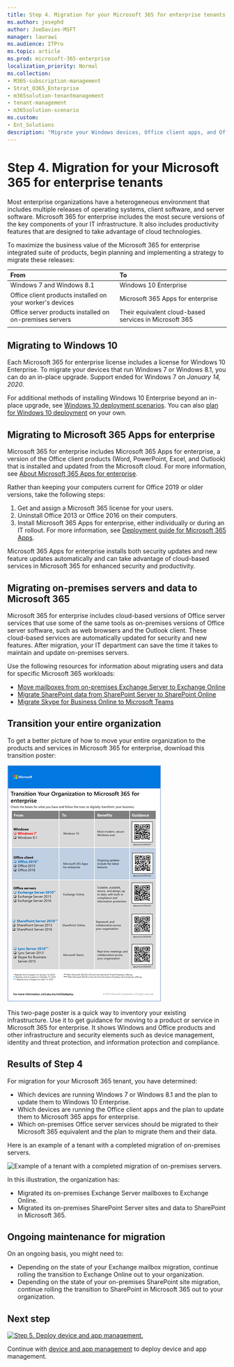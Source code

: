 ```yaml
---
title: Step 4. Migration for your Microsoft 365 for enterprise tenants
ms.author: josephd
author: JoeDavies-MSFT
manager: laurawi
ms.audience: ITPro
ms.topic: article
ms.prod: microsoft-365-enterprise
localization_priority: Normal
ms.collection: 
- M365-subscription-management
- Strat_O365_Enterprise
- m365solution-tenantmanagement
- tenant-management
- m365solution-scenario
ms.custom:
- Ent_Solutions
description: "Migrate your Windows devices, Office client apps, and Office servers for your Microsoft 365 tenants."
---
```


# Step 4. Migration for your Microsoft 365 for enterprise tenants

Most enterprise organizations have a heterogeneous environment that includes multiple releases of operating systems, client software, and server software. Microsoft 365 for enterprise includes the most secure versions of the key components of your IT infrastructure. It also includes productivity features that are designed to take advantage of cloud technologies.

To maximize the business value of the Microsoft 365 for enterprise integrated suite of products, begin planning and implementing a strategy to migrate these releases:

| From | To |
|:-------|:-----|
| Windows 7 and Windows 8.1 | Windows 10 Enterprise |
| Office client products installed on your worker's devices | Microsoft 365 Apps for enterprise |
| Office server products installed on on-premises servers | Their equivalent cloud-based services in Microsoft 365 |
|  |  |

## Migrating to Windows 10

Each Microsoft 365 for enterprise license includes a license for Windows 10 Enterprise. To migrate your devices that run Windows 7 or Windows 8.1, you can do an in-place upgrade. Support ended for Windows 7 on *January 14, 2020*. 

For additional methods of installing Windows 10 Enterprise beyond an in-place upgrade, see [Windows 10 deployment scenarios](/windows/deployment/windows-10-deployment-scenarios). You can also [plan for Windows 10 deployment](/windows/deployment/planning/) on your own.

## Migrating to Microsoft 365 Apps for enterprise

Microsoft 365 for enterprise includes Microsoft 365 Apps for enterprise, a version of the Office client products (Word, PowerPoint, Excel, and Outlook) that is installed and updated from the Microsoft cloud. For more information, see [About Microsoft 365 Apps for enterprise](/deployoffice/about-microsoft-365-apps).

Rather than keeping your computers current for Office 2019 or older versions, take the following steps:

1. Get and assign a Microsoft 365 license for your users.
2. Uninstall Office 2013 or Office 2016 on their computers.
3. Install Microsoft 365 Apps for enterprise, either individually or during an IT rollout. For more information, see [Deployment guide for Microsoft 365 Apps](/deployoffice/deployment-guide-microsoft-365-apps).

Microsoft 365 Apps for enterprise installs both security updates and new feature updates automatically and can take advantage of cloud-based services in Microsoft 365 for enhanced security and productivity.

## Migrating on-premises servers and data to Microsoft 365

Microsoft 365 for enterprise includes cloud-based versions of Office server services that use some of the same tools as on-premises versions of Office server software, such as web browsers and the Outlook client. These cloud-based services are automatically updated for security and new features. After migration, your IT department can save the time it takes to maintain and update on-premises servers.

Use the following resources for information about migrating users and data for specific Microsoft 365 workloads:

- [Move mailboxes from on-premises Exchange Server to Exchange Online](/exchange/hybrid-deployment/move-mailboxes)
- [Migrate SharePoint data from SharePoint Server to SharePoint Online](/sharepointmigration/migrate-to-sharepoint-online)
- [Migrate Skype for Business Online to Microsoft Teams](/microsoftteams/migration-interop-guidance-for-teams-with-skype)

## Transition your entire organization

To get a better picture of how to move your entire organization to the products and services in Microsoft 365 for enterprise, download this transition poster:

[![Image showing the Transition to Microsoft 365 poster.](../media/microsoft-365-overview/transition-org-to-m365.png)](https://download.microsoft.com/download/2/c/7/2c7bcc04-aae3-4604-9707-1ffff66b9851/transition-org-to-m365.pdf)

This two-page poster is a quick way to inventory your existing infrastructure. Use it to get guidance for moving to a product or service in Microsoft 365 for enterprise. It shows Windows and Office products and other infrastructure and security elements such as device management, identity and threat protection, and information protection and compliance.

## Results of Step 4

For migration for your Microsoft 365 tenant, you have determined:

- Which devices are running Windows 7 or Windows 8.1 and the plan to update them to Windows 10 Enterprise.
- Which devices are running the Office client apps and the plan to update them to Microsoft 365 apps for enterprise.
- Which on-premises Office server services should be migrated to their Microsoft 365 equivalent and the plan to migrate them and their data.

Here is an example of a tenant with a completed migration of on-premises servers.

![Example of a tenant with a completed migration of on-premises servers.](../media/tenant-management-overview/tenant-management-tenant-build-step4.png)

In this illustration, the organization has:

- Migrated its on-premises Exchange Server mailboxes to Exchange Online.
- Migrated its on-premises SharePoint Server sites and data to SharePoint in Microsoft 365.

## Ongoing maintenance for migration

On an ongoing basis, you might need to:

- Depending on the state of your Exchange mailbox migration, continue rolling the transition to Exchange Online out to your organization.
- Depending on the state of your on-premises SharePoint site migration, continue rolling the transition to SharePoint in Microsoft 365 out to your organization.

## Next step

[![Step 5. Deploy device and app management.](../media/tenant-management-overview/tenant-management-step-grid-device-mgmt.png)](tenant-management-device-management.md)

Continue with [device and app management](tenant-management-device-management.md) to deploy device and app management.